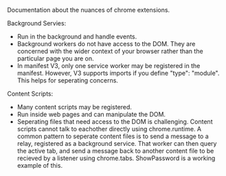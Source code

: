 Documentation about the nuances of chrome extensions.

Background Servies:
- Run in the background and handle events.
- Background workers do not have access to the DOM. They are concerned with the wider context of your browser rather than the particular page you are on.
- In manifest V3, only one service worker may be registered in the manifest. However, V3 supports imports if you define "type": "module". This helps for seperating concerns.

Content Scripts:
- Many content scripts may be registered.
- Run inside web pages and can manipulate the DOM.
- Seperating files that need access to the DOM is challenging. Content scripts cannot talk to eachother directly using chrome.runtime. A common pattern to seperate content files is to send a message to a relay, registered as a background service. That worker can then query the active tab, and send a message back to another content file to be recieved by a listener using chrome.tabs. ShowPassword is a working example of this.